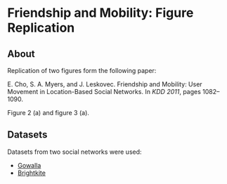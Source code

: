 # Friendship and Mobility: Figure Replication

## About

Replication of two figures form the following paper:

E. Cho, S. A. Myers, and J. Leskovec. Friendship and Mobility: User Movement in Location-Based Social Networks. In *KDD 2011*, pages 1082–1090.

Figure 2 (a) and figure 3 (a).

## Datasets

Datasets from two social networks were used:

* <a href=https://snap.stanford.edu/data/loc-gowalla.html>Gowalla</a>
* <a href=https://snap.stanford.edu/data/loc-brightkite.html>Brightkite</a>
